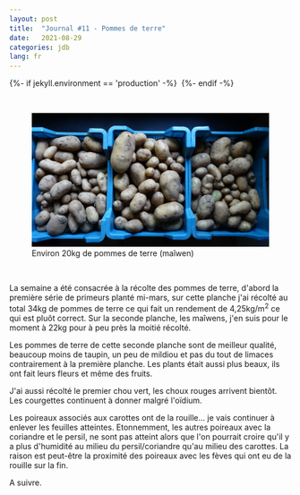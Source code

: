 ```yaml
---
layout: post
title:  "Journal #11 - Pommes de terre"
date:   2021-08-29
categories: jdb
lang: fr
---
```


{%- if jekyll.environment == 'production'  -%}
<img src="https://dol.roflcopter.fr/h/1031qhGZHzdgt" alt="" />
{%- endif -%}


&nbsp;


<figure>
    <img src="/assets/photos/jdb11/maiwen.png" alt="Photo de 3 caisses de pommes de terre'" />
    <figcaption>Environ 20kg de pommes de terre (maîwen)</figcaption>
</figure>
<br />

La semaine a été consacrée à la récolte des pommes de terre, d'abord la première série de
primeurs planté mi-mars, sur cette planche j'ai récolté au total 34kg de pommes de terre
ce qui fait un rendement de 4,25kg/m<sup>2</sup> ce qui est pluôt correct. Sur la seconde
planche, les maîwens, j'en suis pour le moment à 22kg pour à peu près la moitié récolté.

Les pommes de terre de cette seconde planche sont de meilleur qualité, beaucoup moins de
taupin, un peu de mildiou et pas du tout de limaces contrairement à la première planche.
Les plants était aussi plus beaux, ils ont fait leurs fleurs et même des fruits.

J'ai aussi récolté le premier chou vert, les choux rouges arrivent bientôt. Les courgettes
continuent à donner malgré l'oïdium. 

Les poireaux associés aux carottes ont de la rouille... 
je vais continuer à enlever les feuilles atteintes. Etonnemment, les autres poireaux avec
la coriandre et le persil, ne sont pas atteint alors que l'on pourrait croire qu'il y a
plus d'humidité au milieu du persil/coriandre qu'au milieu des carottes. La raison est
peut-être la proximité des poireaux avec les fèves qui ont eu de la rouille sur la fin.

A suivre.
